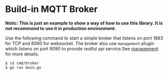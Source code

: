 # Build-in MQTT Broker
__Notic: This is just an example to show a way of how to use this library. It is not recommend to use it in production environment.__

Use the following command to start a simple broker that listens on port 1883 for TCP and 8080 for websocket.
The broker also use `management` plugin which listens on port 9090 to provide restful api service.See [management](https://github.com/DrmagicE/gmqtt/blob/master/plugin/management/README.md) for more details.

```
$ cd cmd/broker
$ go run main.go

